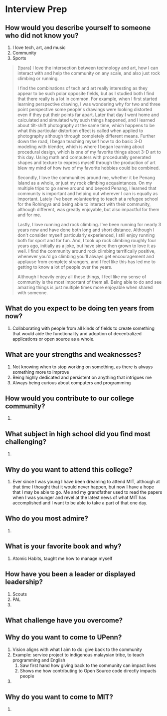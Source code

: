# Interview Prep
## How would you describe yourself to someone who did not know you?

1. I love tech, art, and music
2. Community
3. Sports

> [!para]
> I love the intersection between technology and art, how I can interact with and help the community on any scale, and also just rock climbing or running.
> 
> I find the combinations of tech and art really interesting as they appear to be such polar opposite fields, but as I studied both I find that there really is a lot in common. For example, when I first started learning perspective drawing, I was wondering why for two and three point perspective some people's drawings were looking distorted even if they put their points far apart. Later that day I went home and calculated and simulated why such things happened, and I learned about tilt-shift photography at the same time, which happens to be what this particular distortion effect is called when applied to photography although through completely different means. Further down the road, I began teaching myself how to do basic 3-D modeling with blender, which is where I began learning about procedural design, which is one of my favorite things about 3-D art to this day. Using math and computers with procedurally generated shapes and texture to express myself through the production of art blew my mind of how two of my favorite hobbies could be combined.
> 
> Secondly, I love the communities around me, whether it be Penang Island as a whole, or just my rock climbing acquaintances. On my multiple trips to go serve around and beyond Penang, I learned that community is important and helping out wherever I can is equally as important. Lately I've been volunteering to teach at a refugee school for the Rohingya and being able to interact with their community, although different, was greatly enjoyable, but also impactful for them and for me. 
> 
> Lastly, I love running and rock climbing. I've been running for nearly 3 years now and have done both long and short distance. Although I don't consider myself particularly experienced, I still enjoy running both for sport and for fun. And, I took up rock climbing roughly four years ago, initially as a joke, but have since then grown to love it as well. I find the community around rock climbing terrifically positive, whenever you'd go climbing you'll always get encouragement and applause from complete strangers, and I feel like this has led me to getting to know a lot of people over the years.
> 
> Although I heavily enjoy all these things, I feel like my sense of community is the most important of them all. Being able to do and see amazing things is just multiple times more enjoyable when shared with someone. 

## What do you expect to be doing ten years from now?

1. Collaborating with people from all kinds of fields to create something that would aide the functionality and adoption of decentralized applications or open source as a whole.

## What are your strengths and weaknesses?

1. Not knowing when to stop working on something, as there is always something more to improve
2. Being highly dedicated and persistent on anything that intrigues me
3. Always being curious about computers and programming 

## How would you contribute to our college community?

1. 

## What subject in high school did you find most challenging?

1. 

## Why do you want to attend this college?

1. Ever since I was young I have been dreaming to attend MIT, although at that time I thought that it would never happen, but now I have a hope that I may be able to go. Me and my grandfather used to read the papers when I was younger and revel at the latest news of what MIT has accomplished and I want to be able to take a part of that one day.

## Who do you most admire?

1. 

## What is your favorite book and why?

1. Atomic Habits, taught me how to manage myself

## How have you been a leader or displayed leadership?

1. Scouts
2. PAL
3. 

## What challenge have you overcome?



## Why do you want to come to UPenn?

1. Vision aligns with what I aim to do: give back to the community
2. Example: service project to indigenous malaysian tribe, to teach programming and English
	1. Saw first hand how giving back to the community can impact lives
	2. Shows me how contributing to Open Source code directly impacts people
3. 

## Why do you want to come to MIT?

1. 